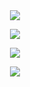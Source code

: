 
<div name="main" align="center">
  
  <br/>
  <br/>
  
  ![](https://komarev.com/ghpvc/?username=Nyaanity&color=de007e&label=Visitor+count)

  ![](https://streak-stats.demolab.com?user=saschawhy&theme=violet-dark)
  
  ![](https://github-readme-stats.vercel.app/api?username=saschawhy&theme=violet-dark)

  ![](https://github-readme-stats.vercel.app/api/top-langs/?username=saschawhy&theme=violet-dark)
  
  <br/>
  <br/>
  
</div>
